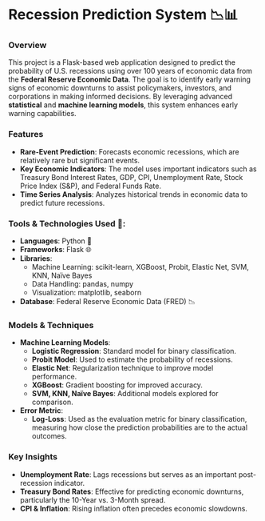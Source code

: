 # Recession Prediction System 📉📊

### Overview
This project is a Flask-based web application designed to predict the probability of U.S. recessions using over 100 years of economic data from the **Federal Reserve Economic Data**. The goal is to identify early warning signs of economic downturns to assist policymakers, investors, and corporations in making informed decisions. By leveraging advanced **statistical** and **machine learning models**, this system enhances early warning capabilities.

### Features
- **Rare-Event Prediction**: Forecasts economic recessions, which are relatively rare but significant events.
- **Key Economic Indicators**: The model uses important indicators such as Treasury Bond Interest Rates, GDP, CPI, Unemployment Rate, Stock Price Index (S&P), and Federal Funds Rate.
- **Time Series Analysis**: Analyzes historical trends in economic data to predict future recessions.

### Tools & Technologies Used 🔧:
- **Languages**: Python 🐍 <br>
- **Frameworks**: Flask 🌐 <br>
- **Libraries**:
    - Machine Learning: scikit-learn, XGBoost, Probit, Elastic Net, SVM, KNN, Naïve Bayes <br>
    - Data Handling: pandas, numpy <br>
    - Visualization: matplotlib, seaborn <br>
- **Database**: Federal Reserve Economic Data (FRED) 📉

### Models & Techniques
- **Machine Learning Models**:
  - **Logistic Regression**: Standard model for binary classification.
  - **Probit Model**: Used to estimate the probability of recessions.
  - **Elastic Net**: Regularization technique to improve model performance.
  - **XGBoost**: Gradient boosting for improved accuracy.
  - **SVM, KNN, Naïve Bayes**: Additional models explored for comparison.
- **Error Metric**:
  - **Log-Loss**: Used as the evaluation metric for binary classification, measuring how close the prediction probabilities are to the actual outcomes.
 
### Key Insights
 - **Unemployment Rate**: Lags recessions but serves as an important post-recession indicator.
 - **Treasury Bond Rates**: Effective for predicting economic downturns, particularly the 10-Year vs. 3-Month spread.
 - **CPI & Inflation**: Rising inflation often precedes economic slowdowns.


